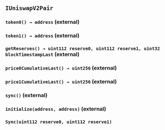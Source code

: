 ## `IUniswapV2Pair`






### `token0() → address` (external)





### `token1() → address` (external)





### `getReserves() → uint112 reserve0, uint112 reserve1, uint32 blockTimestampLast` (external)





### `price0CumulativeLast() → uint256` (external)





### `price1CumulativeLast() → uint256` (external)





### `sync()` (external)





### `initialize(address, address)` (external)






### `Sync(uint112 reserve0, uint112 reserve1)`





